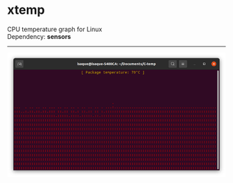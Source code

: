# xtemp
CPU temperature graph for Linux  
Dependency: **sensors**
<hr>
<img src="https://raw.githubusercontent.com/isaqueks/xtemp/main/Screenshot%20from%202021-02-13%2012-57-33.png"></img>
